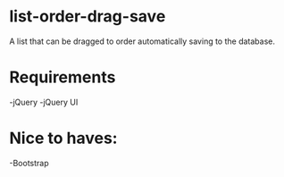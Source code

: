 # list-order-drag-save
A list that can be dragged to order automatically saving to the database.

# Requirements

-jQuery
-jQuery UI

# Nice to haves:

-Bootstrap
